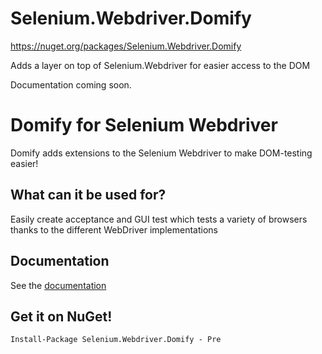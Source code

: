 Selenium.Webdriver.Domify
=========================

https://nuget.org/packages/Selenium.Webdriver.Domify

Adds a layer on top of Selenium.Webdriver for easier access to the DOM

Documentation coming soon.

# Domify for Selenium Webdriver
Domify adds extensions to the Selenium Webdriver to make DOM-testing easier!

## What can it be used for?
Easily create acceptance and GUI test which tests a variety of browsers thanks to the different WebDriver implementations

## Documentation
See the [documentation](https://github.com/yngvebn/Selenium.Webdriver.Domify/wiki)

## Get it on NuGet!

    Install-Package Selenium.Webdriver.Domify - Pre
